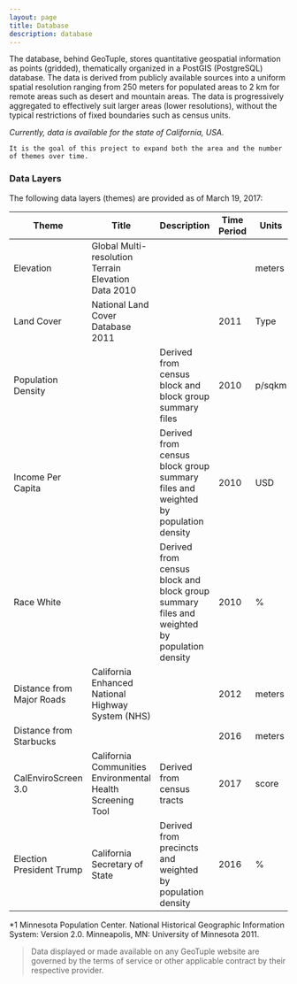 ```yaml
---
layout: page
title: Database
description: database
---
```


The database, behind GeoTuple, stores quantitative geospatial information as points (gridded), thematically organized in a PostGIS (PostgreSQL) database. The data is derived from publicly available sources into a uniform spatial resolution ranging from 250 meters for populated areas to 2 km for remote areas such as desert and mountain areas. 
The data is progressively aggregated to effectively suit larger areas (lower resolutions), without the typical restrictions of fixed boundaries such as census units. 

_Currently, data is available for the state of California, USA._

```
It is the goal of this project to expand both the area and the number of themes over time.
```

### Data Layers
The following data layers (themes) are provided as of March 19, 2017:

Theme | Title | Description | Time Period | Units | Source | Credit
----- | ----- | ----------- | ----------- | ----- | ------ | ------
Elevation | Global Multi-resolution Terrain Elevation Data 2010 | | | meters | [U.S. Geological Survey (EROS) Center](https://lta.cr.usgs.gov/GMTED2010){:target="_blank"} | Danielson, J.J., and Gesch, D.B., 2011
Land Cover | National Land Cover Database 2011 | | 2011 | Type | [MRLC Consortium](http://www.mrlc.gov/nlcd2011.php){:target="_blank"} | 
Population Density | | Derived from census block and block group summary files | 2010 | p/sqkm | [US Census Bureau](http://census.gov/data.html){:target="_blank"} | National Historical Geographic Information System ([NHGIS](https://www.nhgis.org){:target="_blank"})*1
Income Per Capita | | Derived from census block group summary files and weighted by population density | 2010 | USD | [US Census Bureau](http://census.gov/data.html){:target="_blank"} | National Historical Geographic Information System ([NHGIS](https://www.nhgis.org){:target="_blank"})*1
Race White | | Derived from census block and block group summary files and weighted by population density | 2010 | % | [US Census Bureau](http://census.gov/data.html){:target="_blank"} | National Historical Geographic Information System ([NHGIS](https://www.nhgis.org){:target="_blank"})*1
Distance from Major Roads | California Enhanced National Highway System (NHS) | | 2012 | meters | [California Department of Transportation (Caltrans)](http://www.dot.ca.gov/hq/tsip/gis/datalibrary/){:target="_blank"} | 
Distance from Starbucks | | | 2016 | meters | [Starbucks Corp. / Socrata](https://opendata.socrata.com/Business/All-Starbucks-Locations-in-the-World/xy4y-c4mk){:target="_blank"} | Chris Meller @chrismeller
CalEnviroScreen 3.0 | California Communities Environmental Health Screening Tool | Derived from census tracts | 2017 | score | [California Office of Environmental Health Hazard Assessment (OEHHA)](http://oehha.ca.gov/calenviroscreen){:target="_blank"} | 
Election President Trump | California Secretary of State | Derived from precincts and weighted by population density | 2016 | % | [Los Angeles Times Data Viz team](http://www.latimes.com/local/datadesk/){:target="_blank"} | 

*1 Minnesota Population Center. National Historical Geographic Information System: Version 2.0. Minneapolis, MN: University of Minnesota 2011.

>Data displayed or made available on any GeoTuple website are governed by the terms of service or other applicable contract by their respective provider.


